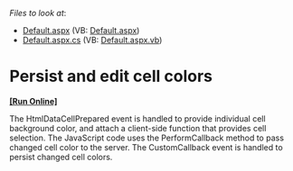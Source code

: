 <!-- default file list -->
*Files to look at*:

* [Default.aspx](./CS/WebApplication45/Default.aspx) (VB: [Default.aspx](./VB/WebApplication45/Default.aspx))
* [Default.aspx.cs](./CS/WebApplication45/Default.aspx.cs) (VB: [Default.aspx.vb](./VB/WebApplication45/Default.aspx.vb))
<!-- default file list end -->
# Persist and edit cell colors
<!-- run online -->
**[[Run Online]](https://codecentral.devexpress.com/e481/)**
<!-- run online end -->


<p>The HtmlDataCellPrepared event is handled to provide individual cell background color, and attach a client-side function that provides cell selection. The JavaScript code uses the PerformCallback method to pass changed cell color to the server. The CustomCallback event is handled to persist changed cell colors.</p>

<br/>


